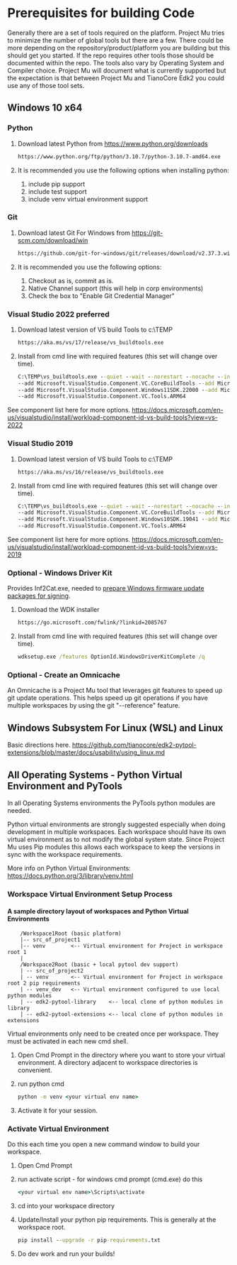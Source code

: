 # Prerequisites for building Code

Generally there are a set of tools required on the platform.  Project Mu tries to minimize the number of global tools
but there are a few.  There could be more depending on the repository/product/platform you are building but this should
get you started.  If the repo requires other tools those should be documented within the repo.
The tools also vary by Operating System and Compiler choice.  Project Mu will document what is currently supported but
the expectation is that between Project Mu and TianoCore Edk2 you could use any of those tool sets.

## Windows 10 x64

### Python

1. Download latest Python from <https://www.python.org/downloads>

    ``` cmd
    https://www.python.org/ftp/python/3.10.7/python-3.10.7-amd64.exe
    ```

2. It is recommended you use the following options when installing python:
    1. include pip support
    2. include test support
    3. include venv virtual environment support

### Git

1. Download latest Git For Windows from <https://git-scm.com/download/win>

    ``` cmd
    https://github.com/git-for-windows/git/releases/download/v2.37.3.windows.1/Git-2.37.3-64-bit.exe
    ```

2. It is recommended you use the following options:
    1. Checkout as is, commit as is.
    2. Native Channel support (this will help in corp environments)
    3. Check the box to "Enable Git Credential Manager"

### Visual Studio 2022 **preferred**

1. Download latest version of VS build Tools to c:\TEMP

    ``` cmd
    https://aka.ms/vs/17/release/vs_buildtools.exe
    ```

2. Install from cmd line with required features (this set will change over time).

    ``` cmd
    C:\TEMP\vs_buildtools.exe --quiet --wait --norestart --nocache --installPath C:\BuildTools ^
    --add Microsoft.VisualStudio.Component.VC.CoreBuildTools --add Microsoft.VisualStudio.Component.VC.Tools.x86.x64 ^
    --add Microsoft.VisualStudio.Component.Windows11SDK.22000 --add Microsoft.VisualStudio.Component.VC.Tools.ARM ^
    --add Microsoft.VisualStudio.Component.VC.Tools.ARM64
    ```

See component list here for more options. <https://docs.microsoft.com/en-us/visualstudio/install/workload-component-id-vs-build-tools?view=vs-2022>

### Visual Studio 2019

1. Download latest version of VS build Tools to c:\TEMP

    ``` cmd
    https://aka.ms/vs/16/release/vs_buildtools.exe
    ```

2. Install from cmd line with required features (this set will change over time).

    ``` cmd
    C:\TEMP\vs_buildtools.exe --quiet --wait --norestart --nocache --installPath C:\BuildTools ^
    --add Microsoft.VisualStudio.Component.VC.CoreBuildTools --add Microsoft.VisualStudio.Component.VC.Tools.x86.x64 ^
    --add Microsoft.VisualStudio.Component.Windows10SDK.19041 --add Microsoft.VisualStudio.Component.VC.Tools.ARM ^
    --add Microsoft.VisualStudio.Component.VC.Tools.ARM64
    ```

See component list here for more options. <https://docs.microsoft.com/en-us/visualstudio/install/workload-component-id-vs-build-tools?view=vs-2019>

### Optional - Windows Driver Kit

Provides Inf2Cat.exe, needed to [prepare Windows firmware update packages for signing](https://docs.microsoft.com/en-us/windows-hardware/drivers/bringup/certifying-and-signing-the-update-package).

1. Download the WDK installer

    ``` cmd
    https://go.microsoft.com/fwlink/?linkid=2085767
    ```

2. Install from cmd line with required features (this set will change over time).

    ``` cmd
    wdksetup.exe /features OptionId.WindowsDriverKitComplete /q
    ```

### Optional - Create an Omnicache

An Omnicache is a Project Mu tool that leverages git features to speed up git update operations.  This helps speed up
git operations if you have multiple workspaces by using the git "--reference" feature.

## Windows Subsystem For Linux (WSL) and Linux

Basic directions here. <https://github.com/tianocore/edk2-pytool-extensions/blob/master/docs/usability/using_linux.md>

## All Operating Systems - Python Virtual Environment and PyTools

In all Operating Systems environments the PyTools python modules are needed.

Python virtual environments are strongly suggested especially when doing development in multiple workspaces.  Each
workspace should have its own virtual environment as to not modify the global system state. Since Project Mu uses
Pip modules this allows each workspace to keep the versions in sync with the workspace requirements.

More info on Python Virtual Environments: <https://docs.python.org/3/library/venv.html>

### Workspace Virtual Environment Setup Process

#### A sample directory layout of workspaces and Python Virtual Environments

``` pre
    /Workspace1Root (basic platform)
    |-- src_of_project1
    |-- venv        <-- Virtual environment for Project in workspace root 1
    |
    /Workspace2Root (basic + local pytool dev support)
    | -- src_of_project2
    | -- venv       <-- Virtual environment for Project in workspace root 2 pip requirements
    | -- venv_dev   <-- Virtual environment configured to use local python modules
    | -- edk2-pytool-library    <-- local clone of python modules in library
    | -- edk2-pytool-extensions <-- local clone of python modules in extensions
```

Virtual environments only need to be created once per workspace.  They must be activated in each new cmd shell.

1. Open Cmd Prompt in the directory where you want to store your virtual environment.  A directory adjacent to
   workspace directories is convenient.
2. run python cmd

    ``` cmd
    python -m venv <your virtual env name>
    ```

3. Activate it for your session.

### Activate Virtual Environment

Do this each time you open a new command window to build your workspace.

1. Open Cmd Prompt
2. run activate script - for windows cmd prompt (cmd.exe) do this

    ``` cmd
    <your virtual env name>\Scripts\activate
    ```

3. cd into your workspace directory
4. Update/Install your python pip requirements.  This is generally at the workspace root.

    ``` cmd
    pip install --upgrade -r pip-requirements.txt
    ```

5. Do dev work and run your builds!
